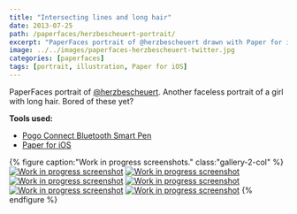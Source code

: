 ```yaml
---
title: "Intersecting lines and long hair"
date: 2013-07-25
path: /paperfaces/herzbescheuert-portrait/
excerpt: "PaperFaces portrait of @herzbescheuert drawn with Paper for iOS on an iPad."
image: ../../images/paperfaces-herzbescheuert-twitter.jpg
categories: [paperfaces]
tags: [portrait, illustration, Paper for iOS]
---
```


PaperFaces portrait of [@herzbescheuert](https://twitter.com/herzbescheuert). Another faceless portrait of a girl with long hair. Bored of these yet?

**Tools used:**

- [Pogo Connect Bluetooth Smart Pen](https://www.amazon.com/gp/product/B009K448L4/ref=as_li_ss_tl?ie=UTF8&camp=1789&creative=390957&creativeASIN=B009K448L4&linkCode=as2&tag=mademist-20)
- [Paper for iOS](https://paper.bywetransfer.com/)

{% figure caption:"Work in progress screenshots." class:"gallery-2-col" %}
[![Work in progress screenshot](../../images/paperfaces-herzbescheuert-process-1-600.jpg)](../../images/paperfaces-herzbescheuert-process-1-lg.jpg)
[![Work in progress screenshot](../../images/paperfaces-herzbescheuert-process-2-600.jpg)](../../images/paperfaces-herzbescheuert-process-2-lg.jpg)
[![Work in progress screenshot](../../images/paperfaces-herzbescheuert-process-3-600.jpg)](../../images/paperfaces-herzbescheuert-process-3-lg.jpg)
[![Work in progress screenshot](../../images/paperfaces-herzbescheuert-process-4-600.jpg)](../../images/paperfaces-herzbescheuert-process-4-lg.jpg)
[![Work in progress screenshot](../../images/paperfaces-herzbescheuert-process-5-600.jpg)](../../images/paperfaces-herzbescheuert-process-5-lg.jpg)
[![Work in progress screenshot](../../images/paperfaces-herzbescheuert-process-6-600.jpg)](../../images/paperfaces-herzbescheuert-process-6-lg.jpg)
{% endfigure %}
